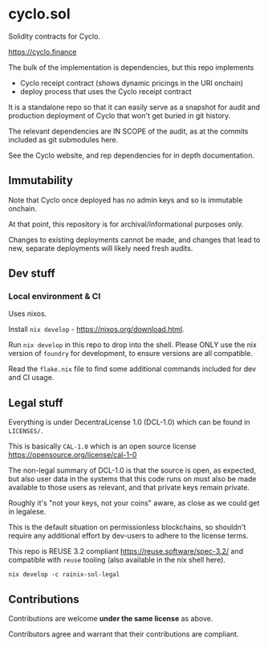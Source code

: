 # cyclo.sol

Solidity contracts for Cyclo.

https://cyclo.finance

The bulk of the implementation is dependencies, but this repo implements

- Cyclo receipt contract (shows dynamic pricings in the URI onchain)
- deploy process that uses the Cyclo receipt contract

It is a standalone repo so that it can easily serve as a snapshot for audit and
production deployment of Cyclo that won't get buried in git history.

The relevant dependencies are IN SCOPE of the audit, as at the commits included
as git submodules here.

See the Cyclo website, and rep dependencies for in depth documentation.

## Immutability

Note that Cyclo once deployed has no admin keys and so is immutable onchain.

At that point, this repository is for archival/informational purposes only.

Changes to existing deployments cannot be made, and changes that lead to new,
separate deployments will likely need fresh audits.

## Dev stuff

### Local environment & CI

Uses nixos.

Install `nix develop` - https://nixos.org/download.html.

Run `nix develop` in this repo to drop into the shell. Please ONLY use the nix
version of `foundry` for development, to ensure versions are all compatible.

Read the `flake.nix` file to find some additional commands included for dev and
CI usage.

## Legal stuff

Everything is under DecentraLicense 1.0 (DCL-1.0) which can be found in `LICENSES/`.

This is basically `CAL-1.0` which is an open source license
https://opensource.org/license/cal-1-0

The non-legal summary of DCL-1.0 is that the source is open, as expected, but
also user data in the systems that this code runs on must also be made available
to those users as relevant, and that private keys remain private.

Roughly it's "not your keys, not your coins" aware, as close as we could get in
legalese.

This is the default situation on permissionless blockchains, so shouldn't require
any additional effort by dev-users to adhere to the license terms.

This repo is REUSE 3.2 compliant https://reuse.software/spec-3.2/ and compatible
with `reuse` tooling (also available in the nix shell here).

```
nix develop -c rainix-sol-legal
```

## Contributions

Contributions are welcome **under the same license** as above.

Contributors agree and warrant that their contributions are compliant.